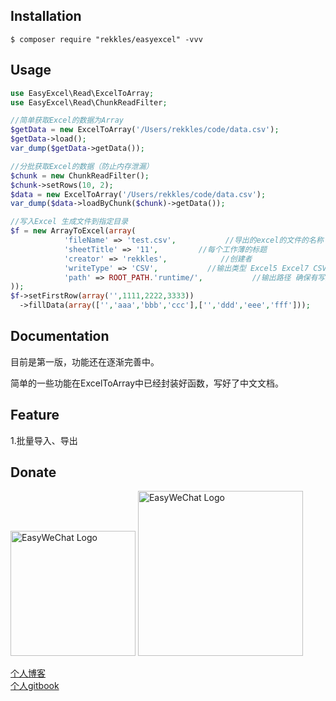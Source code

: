 ## Installation

```shell
$ composer require "rekkles/easyexcel" -vvv
```

## Usage
```php
use EasyExcel\Read\ExcelToArray;
use EasyExcel\Read\ChunkReadFilter;

//简单获取Excel的数据为Array
$getData = new ExcelToArray('/Users/rekkles/code/data.csv');
$getData->load();
var_dump($getData->getData());

//分批获取Excel的数据（防止内存泄漏）
$chunk = new ChunkReadFilter();
$chunk->setRows(10, 2);
$data = new ExcelToArray('/Users/rekkles/code/data.csv');
var_dump($data->loadByChunk($chunk)->getData());

//写入Excel 生成文件到指定目录
$f = new ArrayToExcel(array(
            'fileName' => 'test.csv',           //导出的excel的文件的名称
            'sheetTitle' => '11',         //每个工作薄的标题
            'creator' => 'rekkles',            //创建者
            'writeType' => 'CSV',           //输出类型 Excel5 Excel7 CSV
            'path' => ROOT_PATH.'runtime/',           //输出路径 确保有写入权限
));
$f->setFirstRow(array('',1111,2222,3333))
  ->fillData(array(['','aaa','bbb','ccc'],['','ddd','eee','fff']));
```

## Documentation
   目前是第一版，功能还在逐渐完善中。
   
   简单的一些功能在ExcelToArray中已经封装好函数，写好了中文文档。
   
## Feature
   1.批量导入、导出
   
## Donate  

   <img src="https://rekkles.xyz/wx.png" width="200" alt="EasyWeChat Logo"/>
   <img src="https://rekkles.xyz/alipay.jpeg" height="264" alt="EasyWeChat Logo"/>
   
  [个人博客](https://rekkles.xyz/)  
  [个人gitbook](https://gitbook.rekkles.xyz/)  
    
       

